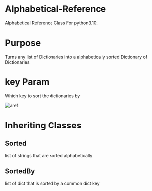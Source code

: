 # Alphabetical-Reference
Alphabetical Reference Class For python3.10. 


# Purpose
Turns any list of Dictionaries into a alphabetically sorted Dictionary of Dictionaries

# key Param

Which key to sort the dictionaries by


![aref](https://user-images.githubusercontent.com/108424001/217936023-7087c20f-97ca-4db3-b376-cf5b677349a1.png)

# Inheriting Classes

## Sorted

list of strings that are sorted alphabetically

## SortedBy

list of dict that is sorted by a common dict key

